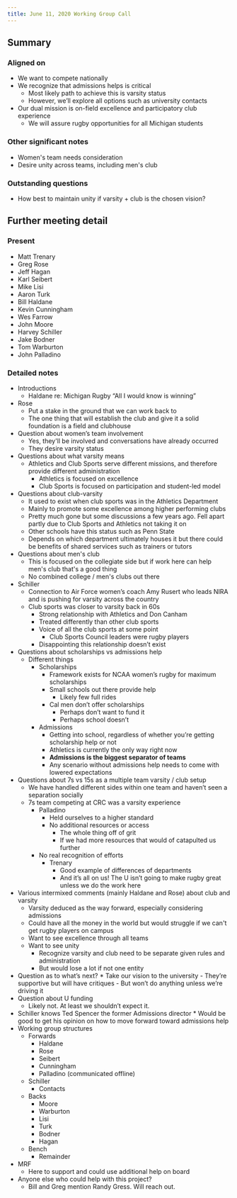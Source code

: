 ```yaml
---
title: June 11, 2020 Working Group Call
---
```


## Summary
### Aligned on
* We want to compete nationally
* We recognize that admissions helps is critical
    * Most likely path to achieve this is varsity status
	* However, we’ll explore all options such as university contacts
* Our dual mission is on-field excellence and participatory club experience
    - We will assure rugby opportunities for all Michigan students

### Other significant notes
- Women's team needs consideration
- Desire unity across teams, including men's club

### Outstanding questions
- How best to maintain unity if varsity + club is the chosen vision?

## Further meeting detail
### Present
* Matt Trenary
* Greg Rose
* Jeff Hagan
* Karl Seibert
* Mike Lisi
* Aaron Turk
* Bill Haldane
* Kevin Cunningham
* Wes Farrow
* John Moore
* Harvey Schiller
* Jake Bodner
* Tom Warburton
* John Palladino

### Detailed notes
* Introductions
	* Haldane re: Michigan Rugby “All I would know is winning”
* Rose
	* Put a stake in the ground that we can work back to
	* The one thing that will establish the club and give it a solid foundation is a field and clubhouse
* Question about women’s team involvement
	* Yes, they'll be involved and conversations have already occurred
    * They desire varsity status
* Questions about what varsity means
	* Athletics and Club Sports serve different missions, and therefore provide different administration
		* Athletics is focused on excellence
		* Club Sports is focused on participation and student-led model
* Questions about club-varsity
	* It used to exist when club sports was in the Athletics Department
    * Mainly to promote some excellence among higher performing clubs
    * Pretty much gone but some discussions a few years ago. Fell apart partly due to Club Sports and Athletics not taking it on
    * Other schools have this status such as Penn State
    * Depends on which department ultimately houses it but there could be benefits of shared services such as trainers or tutors
* Questions about men's club
    * This is focused on the collegiate side but if work here can help men's club that's a good thing
    * No combined college / men's clubs out there
* Schiller
	* Connection to Air Force women’s coach Amy Rusert who leads NIRA and is pushing for varsity across the country
	* Club sports was closer to varsity back in 60s
		* Strong relationship with Athletics and Don Canham
		* Treated differently than other club sports
		* Voice of all the club sports at some point
			* Club Sports Council leaders were rugby players
		* Disappointing this relationship doesn’t exist
* Questions about scholarships vs admissions help
	* Different things
		* Scholarships
			* Framework exists for NCAA women’s rugby for maximum scholarships
			* Small schools out there provide help
				* Likely few full rides
			* Cal men don’t offer scholarships
				* Perhaps don’t want to fund it
				* Perhaps school doesn’t
		* Admissions
			* Getting into school, regardless of whether you’re getting scholarship help or not
			* Athletics is currently the only way right now
	        * **Admissions is the biggest separator of teams**
	        * Any scenario without admissions help needs to come with lowered expectations
* Questions about 7s vs 15s as a multiple team varsity / club setup
	* We have handled different sides within one team and haven’t seen a separation socially
	* 7s team competing at CRC was a varsity experience
		* Palladino
			* Held ourselves to a higher standard
			* No additional resources or access
				* The whole thing off of grit
				* If we had more resources that would of catapulted us further
        * No real recognition of efforts
            * Trenary
	            * Good example of differences of departments
	            * And it’s all on us! The U isn’t going to make rugby great unless we do the work here
* Various intermixed comments (mainly Haldane and Rose) about club and varsity
    * Varsity deduced as the way forward, especially considering admissions
    * Could have all the money in the world but would struggle if we can't get rugby players on campus
    * Want to see excellence through all teams
    * Want to see unity
        * Recognize varsity and club need to be separate given rules and administration
        * But would lose a lot if not one entity
* Question as to what’s next?
		* Take our vision to the university
            - They’re supportive but will have critiques
            - But won’t do anything unless we’re driving it
* Question about U funding
	* Likely not. At least we shouldn’t expect it.
* Schiller knows Ted Spencer the former Admissions director
		* Would be good to get his opinion on how to move forward toward admissions help
* Working group structures
    * Forwards
	    * Haldane
	    * Rose
        * Seibert
        * Cunningham
        * Palladino (communicated offline)
	* Schiller
	    * Contacts
    * Backs
	    * Moore
	    * Warburton
	    * Lisi
	    * Turk
	    * Bodner
	    * Hagan
    * Bench
        * Remainder
* MRF
	* Here to support and could use additional help on board
* Anyone else who could help with this project?
	* Bill and Greg mention Randy Gress. Will reach out.
